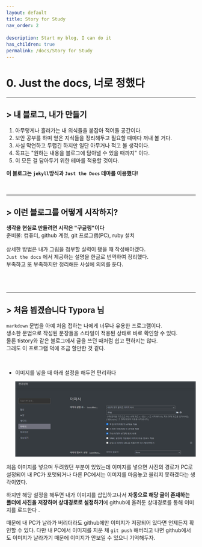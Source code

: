 ```yaml
---
layout: default
title: Story for Study
nav_order: 2

description: Start my blog, I can do it
has_children: true
permalink: /docs/Story for Study
---
```


# 0. Just the docs, 너로 정했다
-----
## > 내 블로그, 내가 만들기

1. 아무렇게나 흘러가는 내 의식들을 붙잡아 적어둘 공간이다.  
2. 보안 공부를 하며 얻은 지식들을 정리해두고 필요할 때마다 꺼내 볼 거다.  
3. 사실 막연하고 두렵긴 하지만 일단 아무거나 적고 볼 생각이다.  
4. 목표는 "원하는 내용을 블로그에 담아낼 수 있을 때까지" 이다.  
5. 이 모든 걸 담아두기 위한 테마를 적용할 것이다.  

  

**이 블로그는 `jekyll`방식과 `Just the Docs` 테마를 이용했다!**
<br>
<br>
<br>

-----

## > 이런 블로그를 어떻게 시작하지?
**생각을 현실로 만들려면 시작은 "구글링"이다**  
준비물: 컴퓨터, github 계정, git 프로그램(PC), ruby 설치  
<br>
상세한 방법은 내가 그림을 첨부할 실력이 됐을 때 작성해야겠다.
<br>
`Just the docs` 에서 제공하는 설명을 한글로 번역하여 정리했다.  
부족하고 또 부족하지만 정리해둔 사실에 의의를 둔다.  
<br><br><br>

-----

## > 처음 뵙겠습니다 Typora 님

`markdown` 문법을 아예 처음 접하는 나에게 너무나 유용한 프로그램이다.  
생소한 문법으로 작성된 문장들을 스타일이 적용된 상태로 바로 확인할 수 있다.  
물론 tistory와 같은 블로그에서 글을 쓰던 때처럼 쉽고 편하지는 않다.  
그래도 이 프로그램 덕에 조금 할만한 것 같다.

<br>

* 이미지를 넣을 때 아래 설정을 해두면 편리하다

  ![image-20220416162344721](img/image-20220416162344721.png)

 처음 이미지를 넣으며 두려웠던 부분이 있었는데 이미지를 넣으면 사진의 경로가 PC로 설정되어 내 PC가 포맷되거나 다른 PC에서는 이미지를 마음놓고 올리지 못하겠다는 생각이였다. 

 하지만 해당 설정을 해두면 내가 이미지를 삽입하고나서 **자동으로 해당 글이 존재하는 폴더에 사진을 저장하며 상대경로로 설정하기**에 github에 올려둔 상대경로를 통해 이미지를 로드한다 . 

 때문에 내 PC가 날라가 버리더라도 github에만 이미지가 저장되어 있다면 언제든지 확인할 수 있다. 다만 내 PC에서 이미지를 지운 채 `git push` 해버리고 나면 github에서도 이미지가 날라가기 때문에 이미지가 안보일 수 있으니 기억해두자.